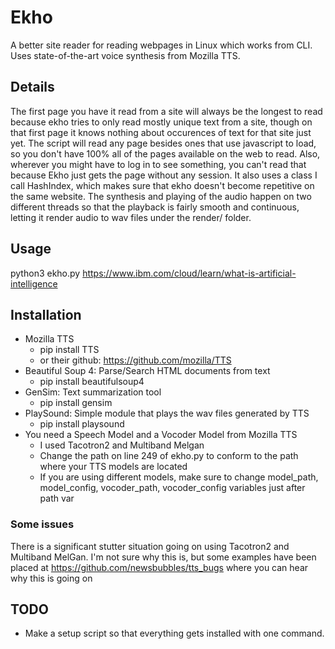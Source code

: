 # Ekho
A better site reader for reading webpages in Linux which works from CLI.  Uses state-of-the-art voice synthesis from Mozilla TTS.

## Details
The first page you have it read from a site will always be the longest to read because ekho tries to only read mostly unique text from a site, though on that first page it knows nothing about occurences of text for that site just yet.
The script will read any page besides ones that use javascript to load, so you don't have 100% all of the pages available on the web to read.  Also, wherever you might have to log in to see something, you can't read that because Ekho just gets the page without any session.
It also uses a class I call HashIndex, which makes sure that ekho doesn't become repetitive on the same website.
The synthesis and playing of the audio happen on two different threads so that the playback is fairly smooth and continuous, letting it render audio to wav files under the render/ folder.

## Usage
python3 ekho.py https://www.ibm.com/cloud/learn/what-is-artificial-intelligence

## Installation
* Mozilla TTS
  * pip install TTS
  * or their github: https://github.com/mozilla/TTS
* Beautiful Soup 4: Parse/Search HTML documents from text
  * pip install beautifulsoup4
* GenSim: Text summarization tool
  * pip install gensim
* PlaySound: Simple module that plays the wav files generated by TTS
  * pip install playsound
* You need a Speech Model and a Vocoder Model from Mozilla TTS
  * I used Tacotron2 and Multiband Melgan
  * Change the path on line 249 of ekho.py to conform to the path where your TTS models are located
  * If you are using different models, make sure to change model_path, model_config, vocoder_path, vocoder_config variables just after path var

### Some issues
There is a significant stutter situation going on using Tacotron2 and Multiband MelGan.  I'm not sure why this is, but some examples have been placed at https://github.com/newsbubbles/tts_bugs where you can hear why this is going on

## TODO
* Make a setup script so that everything gets installed with one command.
